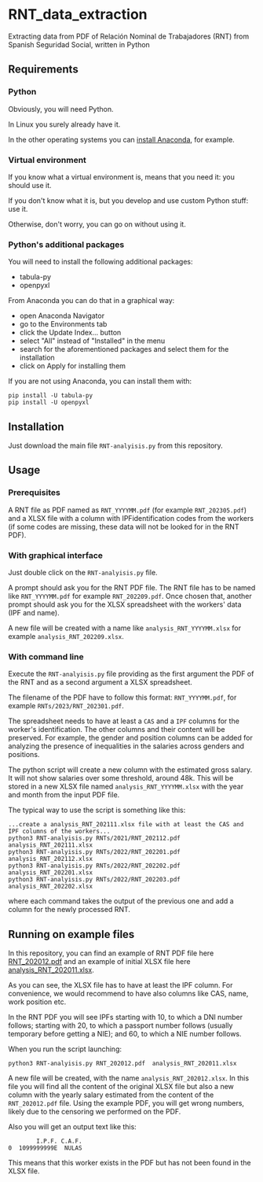 # RNT_data_extraction
Extracting data from PDF of Relación Nominal de Trabajadores (RNT) from Spanish Seguridad Social, written in Python

## Requirements

### Python
Obviously, you will need Python.

In Linux you surely already have it.

In the other operating systems you can [install Anaconda](https://www.anaconda.com/products/distribution#Downloads), for example.

### Virtual environment

If you know what a virtual environment is, means that you need it: you should use it.

If you don't know what it is, but you develop and use custom Python stuff: use it.

Otherwise, don't worry, you can go on without using it.

### Python's additional packages

You will need to install the following additional packages:

* tabula-py
* openpyxl

From Anaconda you can do that in a graphical way:

* open Anaconda Navigator
* go to the Environments tab
* click the Update Index... button
* select "All" instead of "Installed" in the menu
* search for the aforementioned packages and select them for the installation
* click on Apply for installing them

If you are not using Anaconda, you can install them with:

```
pip install -U tabula-py
pip install -U openpyxl
```

## Installation

Just download the main file `RNT-analyisis.py` from this repository.

## Usage

### Prerequisites

A RNT file as PDF named as `RNT_YYYYMM.pdf` (for example `RNT_202305.pdf`) and a XLSX file with a column with IPFidentification codes from the workers (if some codes are missing, these data will not be looked for in the RNT PDF).

### With graphical interface

Just double click on the `RNT-analyisis.py` file.

A prompt should ask you for the RNT PDF file. The RNT file has to be named like `RNT_YYYYMM.pdf` for example `RNT_202209.pdf`. Once chosen that, another prompt should ask you for the XLSX spreadsheet with the workers' data (IPF and name).

A new file will be created with a name like `analysis_RNT_YYYYMM.xlsx` for example `analysis_RNT_202209.xlsx`.

### With command line

Execute the `RNT-analyisis.py` file providing as the first argument the PDF of the RNT and as a second argument a XLSX spreadsheet.

The filename of the PDF have to follow this format: `RNT_YYYYMM.pdf`, for example `RNTs/2023/RNT_202301.pdf`.

The spreadsheet needs to have at least a `CAS` and a `IPF` columns for the worker's identification. The other columns and their content will be preserved. For example, the gender and position columns can be added for analyzing the presence of inequalities in the salaries across genders and positions.

The python script will create a new column with the estimated gross salary. It will not show salaries over some threshold, around 48k. This will be stored in a new XLSX file named `analysis_RNT_YYYYMM.xlsx` with the year and month from the input PDF file.

The typical way to use the script is something like this:

```
...create a analysis_RNT_202111.xlsx file with at least the CAS and IPF columns of the workers...
python3 RNT-analyisis.py RNTs/2021/RNT_202112.pdf  analysis_RNT_202111.xlsx
python3 RNT-analyisis.py RNTs/2022/RNT_202201.pdf  analysis_RNT_202112.xlsx
python3 RNT-analyisis.py RNTs/2022/RNT_202202.pdf  analysis_RNT_202201.xlsx
python3 RNT-analyisis.py RNTs/2022/RNT_202203.pdf  analysis_RNT_202202.xlsx
```

where each command takes the output of the previous one and add a column for the newly processed RNT.

## Running on example files

In this repository, you can find an example of RNT PDF file here [RNT_202012.pdf](RNT_202012.pdf) and an example of initial XLSX file here [analysis_RNT_202011.xlsx](analysis_RNT_202011.xlsx).

As you can see, the XLSX file has to have at least the IPF column. For convenience, we would recommend to have also columns like CAS, name, work position etc.

In the RNT PDF you will see IPFs starting with 10, to which a DNI number follows; starting with 20, to which a passport number follows (usually temporary before getting a NIE); and 60, to which a NIE number follows.

When you run the script launching:

```
python3 RNT-analyisis.py RNT_202012.pdf  analysis_RNT_202011.xlsx
```

A new file will be created, with the name `analysis_RNT_202012.xlsx`. In this file you will find all the content of the original XLSX file but also a new column with the yearly salary estimated from the content of the `RNT_202012.pdf` file. Using the example PDF, you will get wrong numbers, likely due to the censoring we performed on the PDF.

Also you will get an output text like this:

```
        I.P.F. C.A.F.
0  1099999999E  NULAS
```

This means that this worker exists in the PDF but has not been found in the XLSX file.

